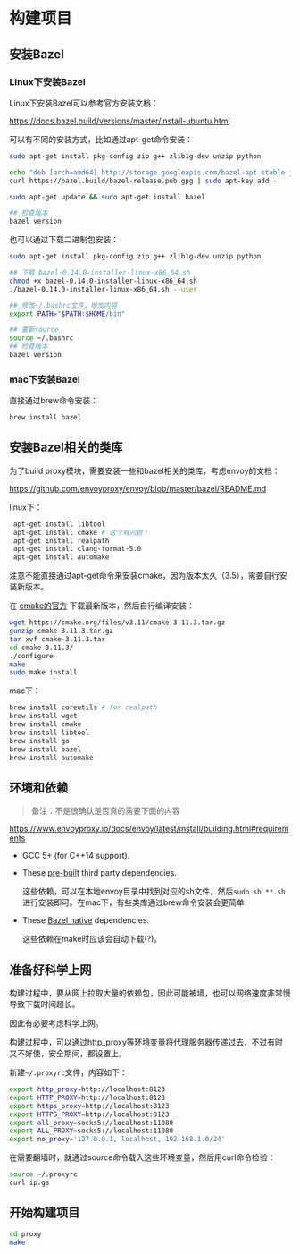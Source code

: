# 构建项目

## 安装Bazel

### Linux下安装Bazel

Linux下安装Bazel可以参考官方安装文档：

https://docs.bazel.build/versions/master/install-ubuntu.html

可以有不同的安装方式，比如通过apt-get命令安装：

```bash
sudo apt-get install pkg-config zip g++ zlib1g-dev unzip python

echo "deb [arch=amd64] http://storage.googleapis.com/bazel-apt stable jdk1.8" | sudo tee /etc/apt/sources.list.d/bazel.list
curl https://bazel.build/bazel-release.pub.gpg | sudo apt-key add -

sudo apt-get update && sudo apt-get install bazel

## 检查版本
bazel version
```

也可以通过下载二进制包安装：

```bash
sudo apt-get install pkg-config zip g++ zlib1g-dev unzip python

## 下载 bazel-0.14.0-installer-linux-x86_64.sh
chmod +x bazel-0.14.0-installer-linux-x86_64.sh
./bazel-0.14.0-installer-linux-x86_64.sh --user

## 修改~/.bashrc文件，增加内容
export PATH="$PATH:$HOME/bin"

## 重新source
source ~/.bashrc
## 检查版本
bazel version
```

### mac下安装Bazel

直接通过brew命令安装：

```bash
brew install bazel
```

## 安装Bazel相关的类库

为了build proxy模块，需要安装一些和bazel相关的类库，考虑envoy的文档：

https://github.com/envoyproxy/envoy/blob/master/bazel/README.md

linux下：

```bash
 apt-get install libtool
 apt-get install cmake # 这个有问题！
 apt-get install realpath
 apt-get install clang-format-5.0
 apt-get install automake
```

注意不能直接通过apt-get命令来安装cmake，因为版本太久（3.5），需要自行安装新版本。

在 [cmake的官方](https://cmake.org/download/) 下载最新版本，然后自行编译安装：

```bash
wget https://cmake.org/files/v3.11/cmake-3.11.3.tar.gz
gunzip cmake-3.11.3.tar.gz
tar xvf cmake-3.11.3.tar 
cd cmake-3.11.3/
./configure 
make
sudo make install
```

mac下：

```bash
brew install coreutils # for realpath
brew install wget
brew install cmake
brew install libtool
brew install go
brew install bazel
brew install automake
```

## 环境和依赖

> 备注：不是很确认是否真的需要下面的内容

https://www.envoyproxy.io/docs/envoy/latest/install/building.html#requirements

- GCC 5+ (for C++14 support).

- These [pre-built](https://github.com/envoyproxy/envoy/blob/master//ci/build_container/build_recipes) third party dependencies.

  这些依赖，可以在本地envoy目录中找到对应的sh文件，然后`sudo sh **.sh` 进行安装即可。在mac下，有些类库通过brew命令安装会更简单

- These [Bazel native](https://github.com/envoyproxy/envoy/blob/master/bazel/repository_locations.bzl) dependencies.

  这些依赖在make时应该会自动下载(?)。

## 准备好科学上网

构建过程中，要从网上拉取大量的依赖包，因此可能被墙，也可以网络速度非常慢导致下载时间超长。

因此有必要考虑科学上网。

构建过程中，可以通过http_proxy等环境变量将代理服务器传递过去，不过有时又不好使，安全期间，都设置上。

新建`~/.proxyrc`文件，内容如下：

```bash
export http_proxy=http://localhost:8123
export HTTP_PROXY=http://localhost:8123
export https_proxy=http://localhost:8123
export HTTPS_PROXY=http://localhost:8123
export all_proxy=socks5://localhost:11080
export ALL_PROXY=socks5://localhost:11080
export no_proxy='127.0.0.1, localhost, 192.168.1.0/24'
```

在需要翻墙时，就通过source命令载入这些环境变量，然后用curl命令检验：

```bash
source ~/.proxyrc
curl ip.gs
```

## 开始构建项目

```bash
cd proxy
make
```
